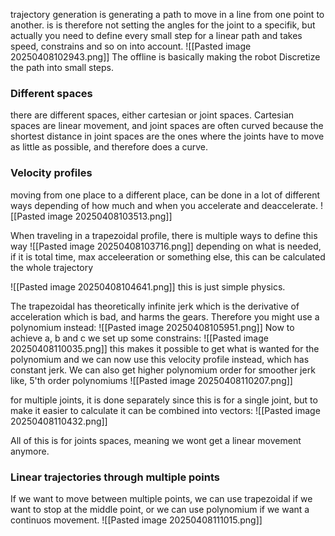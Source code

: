 trajectory generation is generating a path to move in a line from one point to another.
is is therefore not setting the angles for the joint to a specifik, but actually you need to define every small step for a linear path and takes speed, constrains and so on into account.
![[Pasted image 20250408102943.png]]
The offline is basically making the robot Discretize the path into small steps.

### Different spaces
there are different spaces, either cartesian or joint spaces. Cartesian spaces are linear movement, and joint spaces are often curved because the shortest distance in joint spaces are the ones where the joints have to move as little as possible, and therefore does a curve.




### Velocity profiles
moving from one place to a different place, can be done in a lot of different ways depending of how much and when you accelerate and deaccelerate.
![[Pasted image 20250408103513.png]]

When traveling in a trapezoidal profile, there is multiple ways to define this way
![[Pasted image 20250408103716.png]]
depending on what is needed, if it is total time, max acceleeration or something else, this can be calculated the whole trajectory

![[Pasted image 20250408104641.png]]
this is just simple physics.


The trapezoidal has theoretically infinite jerk which is the derivative of acceleration which is bad, and harms the gears. Therefore you might use a polynomium instead:
![[Pasted image 20250408105951.png]]
Now to achieve a, b and c we set up some constrains:
![[Pasted image 20250408110035.png]]
this makes it possible to get what is wanted for the polynomium and we can now use this velocity profile instead, which has constant jerk.
We can also get higher polynomium order for smoother jerk like, 5'th order polynomiums
![[Pasted image 20250408110207.png]]


for multiple joints, it is done separately since this is for a single joint, but to make it easier to calculate it can be combined into vectors:
![[Pasted image 20250408110432.png]]



All of this is for joints spaces, meaning we wont get a linear movement anymore.



### Linear trajectories through multiple points
If we want to move between multiple points, we can use trapezoidal if we want to stop at the middle point, or we can use polynomium if we want a continuos movement.
![[Pasted image 20250408111015.png]]
